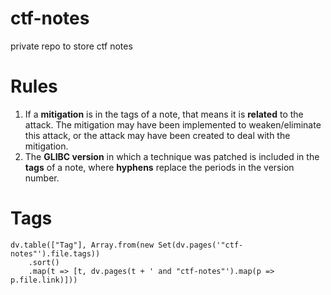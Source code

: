 # ctf-notes
private repo to store ctf notes
# Rules
1. If a **mitigation** is in the tags of a note, that means it is **related** to the attack. The mitigation may have been implemented to weaken/eliminate this attack, or the attack may have been created to deal with the mitigation.
2. The **GLIBC version** in which a technique was patched is included in the **tags** of a note, where **hyphens** replace the periods in the version number.
# Tags
```dataviewjs
dv.table(["Tag"], Array.from(new Set(dv.pages('"ctf-notes"').file.tags))
	.sort()
	.map(t => [t, dv.pages(t + ' and "ctf-notes"').map(p => p.file.link)]))
```
